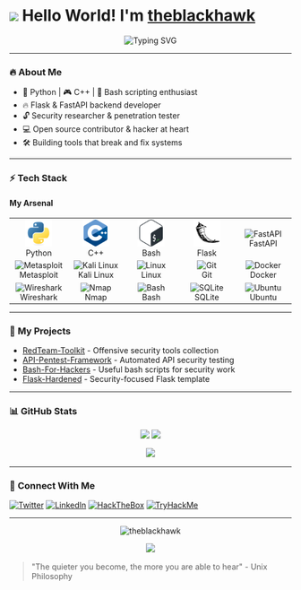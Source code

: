 # <img src="https://raw.githubusercontent.com/TheDudeThatCode/TheDudeThatCode/master/Assets/Hi.gif" width="30px"> Hello World! I'm [theblackhawk](https://github.com/theblackhawk) 

<p align="center">
  <img src="https://readme-typing-svg.demolab.com?font=Hack&size=24&duration=3000&pause=1000&color=00F728&center=true&vCenter=true&width=435&lines=Open+Source+Developer;Python%2FC%2B%2B+Hacker;Security+Researcher;Flask%2FFastAPI+Dev;Bash+Scripting+Wizard" alt="Typing SVG" />
</p>

---

### 🔥 **About Me**
- 🐍 Python | 🎮 C++ | 🐚 Bash scripting enthusiast
- 🔥 Flask & FastAPI backend developer
- 🔓 Security researcher & penetration tester
- 💻 Open source contributor & hacker at heart
- 🛠️ Building tools that break and fix systems

---

### ⚡ **Tech Stack**

#### **My Arsenal**
<table>
  <tr>
    <td align="center" width="96">
      <img src="https://raw.githubusercontent.com/devicons/devicon/master/icons/python/python-original.svg" width="48" height="48" alt="Python" />
      <br>Python
    </td>
    <td align="center" width="96">
      <img src="https://raw.githubusercontent.com/devicons/devicon/master/icons/cplusplus/cplusplus-original.svg" width="48" height="48" alt="C++" />
      <br>C++
    </td>
    <td align="center" width="96">
      <img src="https://raw.githubusercontent.com/devicons/devicon/master/icons/bash/bash-original.svg" width="48" height="48" alt="Bash" />
      <br>Bash
    </td>
    <td align="center" width="96">
      <img src="https://raw.githubusercontent.com/devicons/devicon/master/icons/flask/flask-original.svg" width="48" height="48" alt="Flask" />
      <br>Flask
    </td>
    <td align="center" width="96">
      <img src="https://cdn.worldvectorlogo.com/logos/fastapi.svg" width="48" height="48" alt="FastAPI" />
      <br>FastAPI
    </td>
  </tr>
  <tr>
    <td align="center" width="96">
      <img src="https://www.vectorlogo.zone/logos/metasploit/metasploit-icon.svg" width="48" height="48" alt="Metasploit" />
      <br>Metasploit
    </td>
    <td align="center" width="96">
      <img src="https://www.vectorlogo.zone/logos/kali-linux/kali-linux-icon.svg" width="48" height="48" alt="Kali Linux" />
      <br>Kali Linux
    </td>
    <td align="center" width="96">
      <img src="https://www.vectorlogo.zone/logos/linux/linux-icon.svg" width="48" height="48" alt="Linux" />
      <br>Linux
    </td>
    <td align="center" width="96">
      <img src="https://www.vectorlogo.zone/logos/git-scm/git-scm-icon.svg" width="48" height="48" alt="Git" />
      <br>Git
    </td>
    <td align="center" width="96">
      <img src="https://www.vectorlogo.zone/logos/docker/docker-icon.svg" width="48" height="48" alt="Docker" />
      <br>Docker
    </td>
  </tr>
  <tr>
    <td align="center" width="96">
      <img src="https://www.vectorlogo.zone/logos/wireshark/wireshark-icon.svg" width="48" height="48" alt="Wireshark" />
      <br>Wireshark
    </td>
    <td align="center" width="96">
      <img src="https://www.vectorlogo.zone/logos/nmap/nmap-icon.svg" width="48" height="48" alt="Nmap" />
      <br>Nmap
    </td>
    <td align="center" width="96">
      <img src="https://www.vectorlogo.zone/logos/gnu_bash/gnu_bash-icon.svg" width="48" height="48" alt="Bash" />
      <br>Bash
    </td>
    <td align="center" width="96">
      <img src="https://www.vectorlogo.zone/logos/sqlite/sqlite-icon.svg" width="48" height="48" alt="SQLite" />
      <br>SQLite
    </td>
    <td align="center" width="96">
      <img src="https://www.vectorlogo.zone/logos/ubuntu/ubuntu-icon.svg" width="48" height="48" alt="Ubuntu" />
      <br>Ubuntu
    </td>
  </tr>
</table>

---

### 🚀 **My Projects**
- [RedTeam-Toolkit](https://github.com/theblackhawk/RedTeam-Toolkit) - Offensive security tools collection
- [API-Pentest-Framework](https://github.com/theblackhawk/API-Pentest-Framework) - Automated API security testing
- [Bash-For-Hackers](https://github.com/theblackhawk/Bash-For-Hackers) - Useful bash scripts for security work
- [Flask-Hardened](https://github.com/theblackhawk/Flask-Hardened) - Security-focused Flask template

---

### 📊 **GitHub Stats**
<p align="center">
  <img height="180em" src="https://github-readme-stats.vercel.app/api?username=theblackhawk&show_icons=true&theme=dark&hide_border=true&count_private=true&include_all_commits=true" />
  <img height="180em" src="https://github-readme-stats.vercel.app/api/top-langs/?username=theblackhawk&layout=compact&theme=dark&hide_border=true" />
</p>

<p align="center">
  <img src="https://github-readme-streak-stats.herokuapp.com/?user=theblackhawk&theme=dark&hide_border=true" />
</p>

---

### 🔗 **Connect With Me**
[![Twitter](https://img.shields.io/badge/-Twitter-1DA1F2?style=flat-square&logo=twitter&logoColor=white)](https://twitter.com/yourhandle)
[![LinkedIn](https://img.shields.io/badge/-LinkedIn-0077B5?style=flat-square&logo=linkedin&logoColor=white)](https://linkedin.com/in/yourprofile)
[![HackTheBox](https://img.shields.io/badge/-HackTheBox-9FEF00?style=flat-square)](https://app.hackthebox.com/profile/yourid)
[![TryHackMe](https://img.shields.io/badge/-TryHackMe-212C42?style=flat-square)](https://tryhackme.com/p/yourusername)

---

<p align="center">
  <img src="https://komarev.com/ghpvc/?username=theblackhawk&label=Profile+Views&color=0e75b6&style=flat" alt="theblackhawk" />
</p>

<p align="center">
  <img src="https://raw.githubusercontent.com/theblackhawk/theblackhawk/main/assets/hackerman.gif" width="300px">
</p>

> "The quieter you become, the more you are able to hear" - Unix Philosophy
